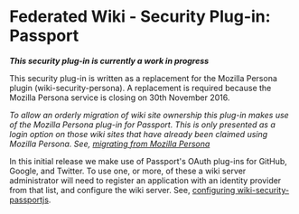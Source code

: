 # Federated Wiki - Security Plug-in: Passport

_**This security plug-in is currently a work in progress**_

This security plug-in is written as a replacement for the Mozilla Persona plugin (wiki-security-persona). A replacement is required because the Mozilla Persona service is closing on 30th November 2016.

*To allow an orderly migration of wiki site ownership this plug-in makes use of the Mozilla Persona plug-in for Passport. This is only presented as a login option on those wiki sites that have already been claimed using Mozilla Persona. See, [migrating from Mozilla Persona](./persona_migration.md)*

In this initial release we make use of Passport's OAuth plug-ins for GitHub, Google, and Twitter. To use one, or more, of these a wiki server administrator will need to register an application with an identity provider from that list, and configure the wiki server. See, [configuring wiki-security-passportjs](./docs/configuration.md).
